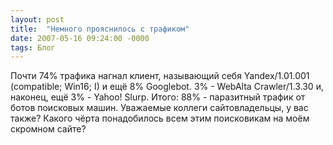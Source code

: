 ```yaml
---
layout: post
title:  "Немного прояснилось с трафиком"
date: 2007-05-16 09:24:00 -0000
tags: Блог
---
```


Почти 74% трафика нагнал клиент, называющий себя Yandex/1.01.001 (compatible; Win16; I) и ещё 8% Googlebot. 3% - WebAlta Crawler/1.3.30 и, наконец, ещё 3% - Yahoo! Slurp. Итого: 88% - паразитный трафик от ботов поисковых машин. Уважаемые коллеги сайтовладельцы, у вас также? Какого чёрта понадобилось всем этим поисковикам на моём скромном сайте?